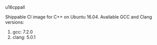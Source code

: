 u16cppall

Shippable CI image for C++ on Ubuntu 16.04. Available GCC and Clang versions:

   1. gcc: 7.2.0
   2. clang: 5.0.1

